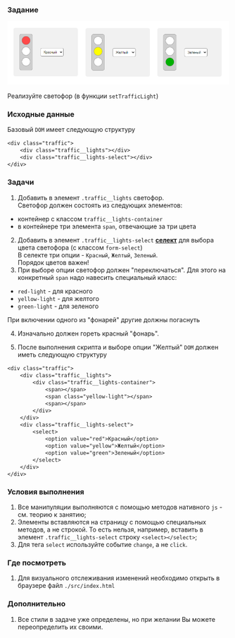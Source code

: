 ### Задание

![](./assets/lights-example.png)

Реализуйте светофор (в функции `setTrafficLight`)

### Исходные данные

Базовый `DOM` имеет следующую структуру

```
<div class="traffic">
    <div class="traffic__lights"></div>
    <div class="traffic__lights-select"></div>
</div>
```

### Задачи

1. Добавить в элемент `.traffic__lights` светофор.<br>
   Светофор должен состоять из следующих элементов:

- контейнер с классом `traffic__lights-container`
- в контейнере три элемента `span`, отвечающие за три цвета

2. Добавить в
   элемент `.traffic__lights-select` **[селект](http://htmlbook.ru/html/select)** для
   выбора цвета светофора (c классом `form-select`) <br>
   В селекте три опции - `Красный`, `Желтый`, `Зеленый`.<br>
   Порядок цветов важен!
3. При выборе опции светофор должен "переключаться". Для этого на конкретный `span` надо
   навесить специальный класс:

- `red-light` - для красного
- `yellow-light` - для желтого
- `green-light` - для зеленого

При включении одного из "фонарей" другие должны погаснуть

4. Изначально должен гореть красный "фонарь".

5. После выполнения скрипта и выборе опции "Желтый" `DOM` должен иметь следующую структуру

```
<div class="traffic">
    <div class="traffic__lights">
        <div class="traffic__lights-container">
            <span></span>
            <span class="yellow-light"></span>
            <span></span>
        </div>
    </div>
    <div class="traffic__lights-select">
        <select>
            <option value="red">Красный</option>
            <option value="yellow">Желтый</option>
            <option value="green">Зеленый</option>
        </select>
    </div>
</div>
```

### Условия выполнения

1. Все манипуляции выполняются с помощью методов нативного `js` - см. теорию к занятию;
2. Элементы вставляются на страницу с помощью специальных методов, а не строкой. То есть
   нельзя, например, вставить в элемент `.traffic__lights-select`
   строку `<select></select>`;
3. Для тега `select` используйте событие `change`, а не `click`.

### Где посмотреть

1. Для визуального отслеживания изменений необходимо открыть в браузере
   файл `./src/index.html`

### Дополнительно

1. Все стили в задаче уже определены, но при желании Вы можете переопределить их своими.